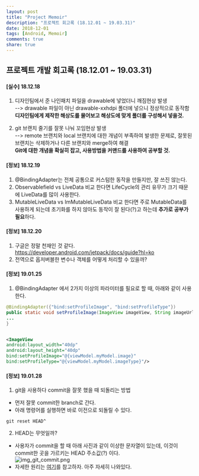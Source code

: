 ```yaml
---
layout: post
title: "Project Memoir"
description: "프로젝트 회고록 (18.12.01 ~ 19.03.31)"
date: 2018-12-01
tags: [Android, Memoir]
comments: true
share: true
---
```


## 프로젝트 개발 회고록 (18.12.01 ~ 19.03.31)

#### [실수] 18.12.18
1. 디자인팀에서 준 나인패치 파일을 drawable에 넣었더니 깨짐현상 발생  
--> drawable 파일이 아닌 drawable-xxhdpi 폴더에 넣으니 정상적으로 동작함  
**디자인팀에게 제작한 해상도를 물어보고 해상도에 맞게 폴더를 구성해서 넣을것.**   

2. git 브랜치 줄기를 잘못 나눠 꼬임현상 발생  
--> remote 브랜치와 local 브랜치에 대한 개념이 부족하여 발생한 문제로, 잘못된 브랜치는 삭제하거나 다른 브랜치와 merge하여 해결  
**Git에 대한 개념을 확실히 잡고, 사용방법을 커맨드를 사용하여 공부할 것.**  

#### [정보] 18.12.19
1. @BindingAdapter는 전체 공통으로 커스텀한 동작을 만들지만, 잘 쓰진 않는다.
2. Observablefield vs LiveData 비교 한다면 LifeCycle의 관리 유무가 크기 때문에 LiveData를 많이 사용한다.
3. MutableLiveData vs ImMutableLiveData 비교 한다면 주로 MutableData를 사용하게 되는데 초기화를 하지 않아도 동작이 잘 된다(?)고 하는데 **추가로 공부가 필요**하다. 


#### [정보] 18.12.20
1. 구글은 정말 천재인 것 같다. <https://developer.android.com/jetpack/docs/guide?hl=ko>  
2. 전역으로 옵저버블한 변수나 객체를 어떻게 처리할 수 있을까?  


#### [정보] 19.01.25

1. @BindingAdapter 에서 2가지 이상의 파라미터를 필요로 할 때, 아래와 같이 사용한다.  

```java
@BindingAdapter({"bind:setProfileImage", "bind:setProfileType"})
public static void setProfileImage(ImageView imageView, String imageUrl, String imageType) {
... 
}
```

```xml

<ImageView
android:layout_width="40dp"
android:layout_height="40dp"
bind:setProfileImage="@{viewModel.myModel.image}"
bind:setProfileType="@{viewModel.myModel.imageType}"/>
```  

#### [정보] 19.01.28

1. git을 사용하다 commit을 잘못 했을 때 되돌리는 방법  
- 먼저 잘못 commit한 branch로 간다.  
- 아래 명령어를 실행하면 바로 이전으로 되돌릴 수 있다.  
```
git reset HEAD^
```
2. HEAD는 무엇일까?
- 사용자가 commit을 할 때 아래 사진과 같이 이상한 문자열이 있는데, 이것이 commit한 곳을 가르키는 HEAD 주소값(?) 이다.  
![img_git_commit.png](https://captainwonjong.github.io/images/181201_memoir/img_git_commit.png)
- 자세한 원리는 [여기](https://bit.ly/2B7zPkt)를 참고하자. 아주 자세히 나와있다.  
